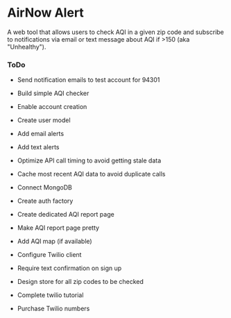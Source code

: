 # AirNow Alert

A web tool that allows users to check AQI in a given zip code and subscribe to notifications via email or text message about AQI if >150 (aka "Unhealthy").

### ToDo

* Send notification emails to test account for 94301

* Build simple AQI checker

* Enable account creation

* Create user model

* Add email alerts

* Add text alerts

* Optimize API call timing to avoid getting stale data

* Cache most recent AQI data to avoid duplicate calls

* Connect MongoDB

* Create auth factory

* Create dedicated AQI report page

* Make AQI report page pretty

* Add AQI map (if available)

* Configure Twilio client

* Require text confirmation on sign up

* Design store for all zip codes to be checked

* Complete twilio tutorial

* Purchase Twilio numbers
